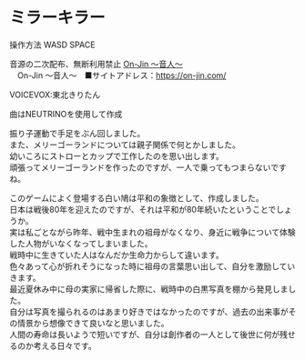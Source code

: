 # ミラーキラー


操作方法
WASD
SPACE

音源の二次配布、無断利用禁止
[On-Jin ～音人～](https://on-jin.com/)  
　On-Jin ～音人～　■サイトアドレス：https://on-jin.com/


VOICEVOX:東北きりたん  

曲はNEUTRINOを使用して作成

振り子運動で手足をぶん回しました。  
また、メリーゴーランドについては親子関係で何とかしました。  
幼いころにストローとカップで工作したのを思い出します。  
頑張ってメリーゴーランドを作ったのですが、一人で乗ってもつまらないですね。  

このゲームによく登場する白い鳩は平和の象徴として、作成しました。    
日本は戦後80年を迎えたのですが、それは平和が80年続いたということでしょうか。    
実は私ごとながら昨年、戦中生まれの祖母がなくなり、身近に戦争について体験した人物がいなくなってしまいました。    
戦時中に生きていた人はなんだか生命力からして違います。  
色々あって心が折れそうになった時に祖母の言葉思い出して、自分を激励していきます。  
最近夏休み中に母の実家に帰省した際に、戦時中の白黒写真を棚から発見しました。  
自分は写真を撮られるのはあまり好きではなかったのですが、過去の出来事がその情景から想像できて良いなと思いました。    
人間の寿命は長いようで短いですが、自分は創作者の一人として後世に何が残せるのか考える日々です。  
